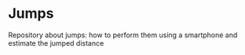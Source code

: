 # Jumps
Repository about jumps: how to perform them using a smartphone and estimate the jumped distance 
